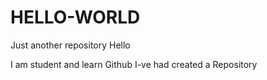 # HELLO-WORLD
Just another repository
Hello

I am student and learn Github
I-ve had created a Repository 
